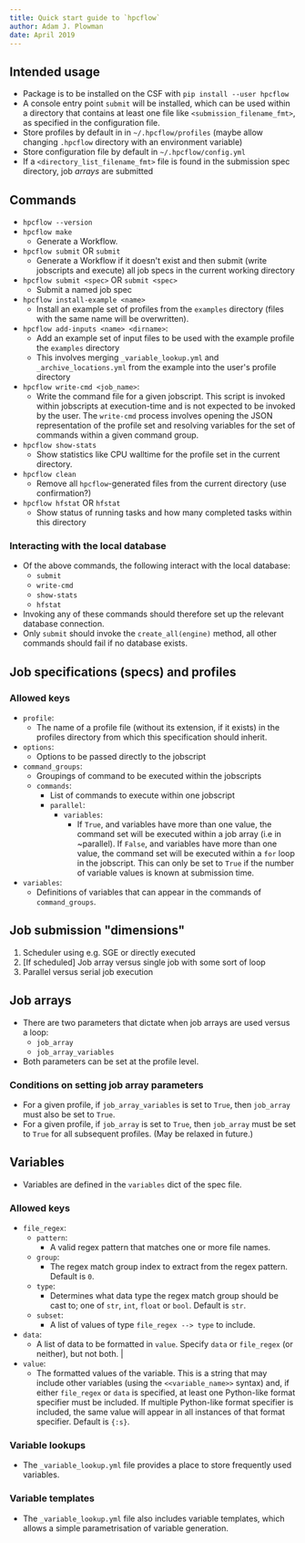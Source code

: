 ```yaml
---
title: Quick start guide to `hpcflow`
author: Adam J. Plowman
date: April 2019
---
```


## Intended usage

- Package is to be installed on the CSF with `pip install --user hpcflow`
- A console entry point `submit` will be installed, which can be used within a directory that contains at least one file like `<submission_filename_fmt>`, as specified in the configuration file.
- Store profiles by default in in `~/.hpcflow/profiles` (maybe allow changing `.hpcflow` directory with an environment variable)
- Store configuration file by default in `~/.hpcflow/config.yml`
- If a `<directory_list_filename_fmt>` file is found in the submission spec directory, job *arrays* are submitted

## Commands
- `hpcflow --version`
- `hpcflow make`
  - Generate a Workflow.
- `hpcflow submit` OR `submit`
  - Generate a Workflow if it doesn't exist and then submit (write jobscripts and execute) all job specs in the current working directory
- `hpcflow submit <spec>` OR `submit <spec>`
  - Submit a named job spec
- `hpcflow install-example <name>`
  - Install an example set of profiles from the `examples` directory (files with the same name will be overwritten).
- `hpcflow add-inputs <name> <dirname>`: 
  - Add an example set of input files to be used with the example profile the `examples` directory
  - This involves merging `_variable_lookup.yml` and `_archive_locations.yml` from the example into the user's profile directory
- `hpcflow write-cmd <job_name>`:
  - Write the command file for a given jobscript. This script is invoked within jobscripts at execution-time and is not expected to be invoked by the user. The `write-cmd` process involves opening the JSON representation of the profile set and resolving variables for the set of commands within a given command group.
- `hpcflow show-stats`
  - Show statistics like CPU walltime for the profile set in the current directory.
- `hpcflow clean`
  - Remove all `hpcflow`-generated files from the current directory (use confirmation?)
- `hpcflow hfstat` OR `hfstat`
  - Show status of running tasks and how many completed tasks within this directory

### Interacting with the local database

- Of the above commands, the following interact with the local database:
    - `submit`
    - `write-cmd`
    - `show-stats`
    - `hfstat`
- Invoking any of these commands should therefore set up the relevant database connection.
- Only `submit` should invoke the `create_all(engine)` method, all other commands should fail if no database exists. 

## Job specifications (specs) and profiles

### Allowed keys

- `profile`:
  - The name of a profile file (without its extension, if it exists) in the profiles directory from which this specification should inherit.
- `options`:
  - Options to be passed directly to the jobscript
- `command_groups`:
  - Groupings of command to be executed within the jobscripts
  - `commands`:
    - List of commands to execute within one jobscript
    - `parallel`:
      - `variables`:
        - If `True`, and variables have more than one value, the command set will be executed within a job array (i.e in ~parallel). If `False`, and variables have more than one value, the command set will be executed within a `for` loop in the jobscript. This can only be set to `True` if the number of variable values is known at submission time.
- `variables`:
  - Definitions of variables that can appear in the commands of `command_groups`.

## Job submission "dimensions"

1. Scheduler using e.g. SGE or directly executed
2. [If scheduled] Job array versus single job with some sort of loop
3. Parallel versus serial job execution

## Job arrays

- There are two parameters that dictate when job arrays are used versus a loop:
  - `job_array`
  - `job_array_variables`
- Both parameters can be set at the profile level.

### Conditions on setting job array parameters
- For a given profile, if `job_array_variables` is set to `True`, then `job_array` must also be set to `True`.
- For a given profile, if `job_array` is set to `True`, then `job_array` must be set to `True` for all subsequent profiles. (May be relaxed in future.)

## Variables
- Variables are defined in the `variables` dict of the spec file.

### Allowed keys

- `file_regex`:
  - `pattern`:
    - A valid regex pattern that matches one or more file names.
  - `group`:
    - The regex match group index to extract from the regex pattern. Default is `0`.
  - `type`:
    - Determines what data type the regex match group should be cast to; one of `str`, `int`, `float` or `bool`. Default is `str`.
  - `subset`:
    - A list of values of type `file_regex --> type` to include.
- `data`:
  - A list of data to be formatted in `value`. Specify `data` or `file_regex` (or neither), but not both.                          |
- `value`:
  - The formatted values of the variable. This is a string that may include other variables (using the `<<variable_name>>` syntax) and, if either `file_regex` or `data` is specified, at least one Python-like format specifier must be included. If multiple Python-like format specifier is included, the same value will appear in all instances of that format specifier. Default is `{:s}`.


### Variable lookups
- The `_variable_lookup.yml` file provides a place to store frequently used variables.

### Variable templates
- The `_variable_lookup.yml` file also includes variable templates, which allows a simple parametrisation of variable generation.
